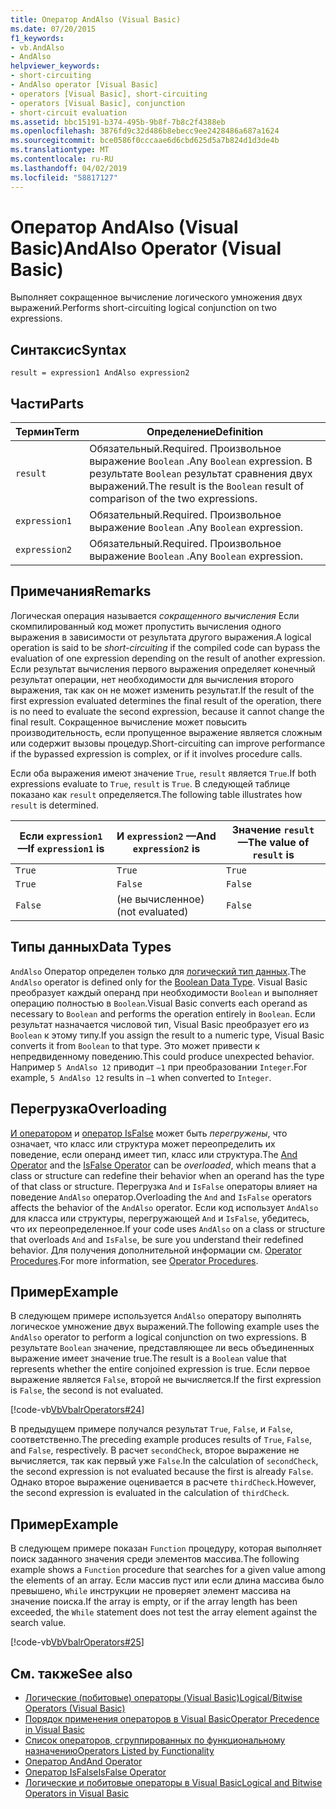 ```yaml
---
title: Оператор AndAlso (Visual Basic)
ms.date: 07/20/2015
f1_keywords:
- vb.AndAlso
- AndAlso
helpviewer_keywords:
- short-circuiting
- AndAlso operator [Visual Basic]
- operators [Visual Basic], short-circuiting
- operators [Visual Basic], conjunction
- short-circuit evaluation
ms.assetid: bbc15191-b374-495b-9b8f-7b8c2f4388eb
ms.openlocfilehash: 3876fd9c32d486b8ebecc9ee2428486a687a1624
ms.sourcegitcommit: bce0586f0cccaae6d6cbd625d5a7b824d1d3de4b
ms.translationtype: MT
ms.contentlocale: ru-RU
ms.lasthandoff: 04/02/2019
ms.locfileid: "58817127"
---
```

# <a name="andalso-operator-visual-basic"></a><span data-ttu-id="5471a-102">Оператор AndAlso (Visual Basic)</span><span class="sxs-lookup"><span data-stu-id="5471a-102">AndAlso Operator (Visual Basic)</span></span>
<span data-ttu-id="5471a-103">Выполняет сокращенное вычисление логического умножения двух выражений.</span><span class="sxs-lookup"><span data-stu-id="5471a-103">Performs short-circuiting logical conjunction on two expressions.</span></span>  
  
## <a name="syntax"></a><span data-ttu-id="5471a-104">Синтаксис</span><span class="sxs-lookup"><span data-stu-id="5471a-104">Syntax</span></span>  
  
```  
result = expression1 AndAlso expression2  
```  
  
## <a name="parts"></a><span data-ttu-id="5471a-105">Части</span><span class="sxs-lookup"><span data-stu-id="5471a-105">Parts</span></span>  
  
|<span data-ttu-id="5471a-106">Термин</span><span class="sxs-lookup"><span data-stu-id="5471a-106">Term</span></span>|<span data-ttu-id="5471a-107">Определение</span><span class="sxs-lookup"><span data-stu-id="5471a-107">Definition</span></span>|  
|---|---|  
|`result`|<span data-ttu-id="5471a-108">Обязательный.</span><span class="sxs-lookup"><span data-stu-id="5471a-108">Required.</span></span> <span data-ttu-id="5471a-109">Произвольное выражение `Boolean` .</span><span class="sxs-lookup"><span data-stu-id="5471a-109">Any `Boolean` expression.</span></span> <span data-ttu-id="5471a-110">В результате `Boolean` результат сравнения двух выражений.</span><span class="sxs-lookup"><span data-stu-id="5471a-110">The result is the `Boolean` result of comparison of the two expressions.</span></span>|  
|`expression1`|<span data-ttu-id="5471a-111">Обязательный.</span><span class="sxs-lookup"><span data-stu-id="5471a-111">Required.</span></span> <span data-ttu-id="5471a-112">Произвольное выражение `Boolean` .</span><span class="sxs-lookup"><span data-stu-id="5471a-112">Any `Boolean` expression.</span></span>|  
|`expression2`|<span data-ttu-id="5471a-113">Обязательный.</span><span class="sxs-lookup"><span data-stu-id="5471a-113">Required.</span></span> <span data-ttu-id="5471a-114">Произвольное выражение `Boolean` .</span><span class="sxs-lookup"><span data-stu-id="5471a-114">Any `Boolean` expression.</span></span>|  
  
## <a name="remarks"></a><span data-ttu-id="5471a-115">Примечания</span><span class="sxs-lookup"><span data-stu-id="5471a-115">Remarks</span></span>  
 <span data-ttu-id="5471a-116">Логическая операция называется *сокращенного вычисления* Если скомпилированный код может пропустить вычисления одного выражения в зависимости от результата другого выражения.</span><span class="sxs-lookup"><span data-stu-id="5471a-116">A logical operation is said to be *short-circuiting* if the compiled code can bypass the evaluation of one expression depending on the result of another expression.</span></span> <span data-ttu-id="5471a-117">Если результат вычисления первого выражения определяет конечный результат операции, нет необходимости для вычисления второго выражения, так как он не может изменить результат.</span><span class="sxs-lookup"><span data-stu-id="5471a-117">If the result of the first expression evaluated determines the final result of the operation, there is no need to evaluate the second expression, because it cannot change the final result.</span></span> <span data-ttu-id="5471a-118">Сокращенное вычисление может повысить производительность, если пропущенное выражение является сложным или содержит вызовы процедур.</span><span class="sxs-lookup"><span data-stu-id="5471a-118">Short-circuiting can improve performance if the bypassed expression is complex, or if it involves procedure calls.</span></span>  
  
 <span data-ttu-id="5471a-119">Если оба выражения имеют значение `True`, `result` является `True`.</span><span class="sxs-lookup"><span data-stu-id="5471a-119">If both expressions evaluate to `True`, `result` is `True`.</span></span> <span data-ttu-id="5471a-120">В следующей таблице показано как `result` определяется.</span><span class="sxs-lookup"><span data-stu-id="5471a-120">The following table illustrates how `result` is determined.</span></span>  
  
|<span data-ttu-id="5471a-121">Если `expression1` —</span><span class="sxs-lookup"><span data-stu-id="5471a-121">If `expression1` is</span></span>|<span data-ttu-id="5471a-122">И `expression2` —</span><span class="sxs-lookup"><span data-stu-id="5471a-122">And `expression2` is</span></span>|<span data-ttu-id="5471a-123">Значение `result` —</span><span class="sxs-lookup"><span data-stu-id="5471a-123">The value of `result` is</span></span>|  
|---|---|---|  
|`True`|`True`|`True`|  
|`True`|`False`|`False`|  
|`False`|<span data-ttu-id="5471a-124">(не вычисленное)</span><span class="sxs-lookup"><span data-stu-id="5471a-124">(not evaluated)</span></span>|`False`|  
  
## <a name="data-types"></a><span data-ttu-id="5471a-125">Типы данных</span><span class="sxs-lookup"><span data-stu-id="5471a-125">Data Types</span></span>  
 <span data-ttu-id="5471a-126">`AndAlso` Оператор определен только для [логический тип данных](../../../visual-basic/language-reference/data-types/boolean-data-type.md).</span><span class="sxs-lookup"><span data-stu-id="5471a-126">The `AndAlso` operator is defined only for the [Boolean Data Type](../../../visual-basic/language-reference/data-types/boolean-data-type.md).</span></span> <span data-ttu-id="5471a-127">Visual Basic преобразует каждый операнд при необходимости `Boolean` и выполняет операцию полностью в `Boolean`.</span><span class="sxs-lookup"><span data-stu-id="5471a-127">Visual Basic converts each operand as necessary to `Boolean` and performs the operation entirely in `Boolean`.</span></span> <span data-ttu-id="5471a-128">Если результат назначается числовой тип, Visual Basic преобразует его из `Boolean` к этому типу.</span><span class="sxs-lookup"><span data-stu-id="5471a-128">If you assign the result to a numeric type, Visual Basic converts it from `Boolean` to that type.</span></span> <span data-ttu-id="5471a-129">Это может привести к непредвиденному поведению.</span><span class="sxs-lookup"><span data-stu-id="5471a-129">This could produce unexpected behavior.</span></span> <span data-ttu-id="5471a-130">Например `5 AndAlso 12` приводит `–1` при преобразовании `Integer`.</span><span class="sxs-lookup"><span data-stu-id="5471a-130">For example, `5 AndAlso 12` results in `–1` when converted to `Integer`.</span></span>  
  
## <a name="overloading"></a><span data-ttu-id="5471a-131">Перегрузка</span><span class="sxs-lookup"><span data-stu-id="5471a-131">Overloading</span></span>  
 <span data-ttu-id="5471a-132">[И оператором](../../../visual-basic/language-reference/operators/and-operator.md) и [оператор IsFalse](../../../visual-basic/language-reference/operators/isfalse-operator.md) может быть *перегружены*, что означает, что класс или структура может переопределить их поведение, если операнд имеет тип, класс или структура.</span><span class="sxs-lookup"><span data-stu-id="5471a-132">The [And Operator](../../../visual-basic/language-reference/operators/and-operator.md) and the [IsFalse Operator](../../../visual-basic/language-reference/operators/isfalse-operator.md) can be *overloaded*, which means that a class or structure can redefine their behavior when an operand has the type of that class or structure.</span></span> <span data-ttu-id="5471a-133">Перегрузка `And` и `IsFalse` операторы влияет на поведение `AndAlso` оператор.</span><span class="sxs-lookup"><span data-stu-id="5471a-133">Overloading the `And` and `IsFalse` operators affects the behavior of the `AndAlso` operator.</span></span> <span data-ttu-id="5471a-134">Если код использует `AndAlso` для класса или структуры, перегружающей `And` и `IsFalse`, убедитесь, что их переопределенное.</span><span class="sxs-lookup"><span data-stu-id="5471a-134">If your code uses `AndAlso` on a class or structure that overloads `And` and `IsFalse`, be sure you understand their redefined behavior.</span></span> <span data-ttu-id="5471a-135">Для получения дополнительной информации см. [Operator Procedures](../../../visual-basic/programming-guide/language-features/procedures/operator-procedures.md).</span><span class="sxs-lookup"><span data-stu-id="5471a-135">For more information, see [Operator Procedures](../../../visual-basic/programming-guide/language-features/procedures/operator-procedures.md).</span></span>  
  
## <a name="example"></a><span data-ttu-id="5471a-136">Пример</span><span class="sxs-lookup"><span data-stu-id="5471a-136">Example</span></span>  
 <span data-ttu-id="5471a-137">В следующем примере используется `AndAlso` оператору выполнять логическое умножение двух выражений.</span><span class="sxs-lookup"><span data-stu-id="5471a-137">The following example uses the `AndAlso` operator to perform a logical conjunction on two expressions.</span></span> <span data-ttu-id="5471a-138">В результате `Boolean` значение, представляющее ли весь объединенных выражение имеет значение true.</span><span class="sxs-lookup"><span data-stu-id="5471a-138">The result is a `Boolean` value that represents whether the entire conjoined expression is true.</span></span> <span data-ttu-id="5471a-139">Если первое выражение является `False`, второй не вычисляется.</span><span class="sxs-lookup"><span data-stu-id="5471a-139">If the first expression is `False`, the second is not evaluated.</span></span>  
  
 [!code-vb[VbVbalrOperators#24](~/samples/snippets/visualbasic/VS_Snippets_VBCSharp/VbVbalrOperators/VB/Class1.vb#24)]  
  
 <span data-ttu-id="5471a-140">В предыдущем примере получался результат `True`, `False`, и `False`, соответственно.</span><span class="sxs-lookup"><span data-stu-id="5471a-140">The preceding example produces results of `True`, `False`, and `False`, respectively.</span></span> <span data-ttu-id="5471a-141">В расчет `secondCheck`, второе выражение не вычисляется, так как первый уже `False`.</span><span class="sxs-lookup"><span data-stu-id="5471a-141">In the calculation of `secondCheck`, the second expression is not evaluated because the first is already `False`.</span></span> <span data-ttu-id="5471a-142">Однако второе выражение оценивается в расчете `thirdCheck`.</span><span class="sxs-lookup"><span data-stu-id="5471a-142">However, the second expression is evaluated in the calculation of `thirdCheck`.</span></span>  
  
## <a name="example"></a><span data-ttu-id="5471a-143">Пример</span><span class="sxs-lookup"><span data-stu-id="5471a-143">Example</span></span>  
 <span data-ttu-id="5471a-144">В следующем примере показан `Function` процедуру, которая выполняет поиск заданного значения среди элементов массива.</span><span class="sxs-lookup"><span data-stu-id="5471a-144">The following example shows a `Function` procedure that searches for a given value among the elements of an array.</span></span> <span data-ttu-id="5471a-145">Если массив пуст или если длина массива было превышено, `While` инструкции не проверяет элемент массива на значение поиска.</span><span class="sxs-lookup"><span data-stu-id="5471a-145">If the array is empty, or if the array length has been exceeded, the `While` statement does not test the array element against the search value.</span></span>  
  
 [!code-vb[VbVbalrOperators#25](~/samples/snippets/visualbasic/VS_Snippets_VBCSharp/VbVbalrOperators/VB/Class1.vb#25)]  
  
## <a name="see-also"></a><span data-ttu-id="5471a-146">См. также</span><span class="sxs-lookup"><span data-stu-id="5471a-146">See also</span></span>

- [<span data-ttu-id="5471a-147">Логические (побитовые) операторы (Visual Basic)</span><span class="sxs-lookup"><span data-stu-id="5471a-147">Logical/Bitwise Operators (Visual Basic)</span></span>](../../../visual-basic/language-reference/operators/logical-bitwise-operators.md)
- [<span data-ttu-id="5471a-148">Порядок применения операторов в Visual Basic</span><span class="sxs-lookup"><span data-stu-id="5471a-148">Operator Precedence in Visual Basic</span></span>](../../../visual-basic/language-reference/operators/operator-precedence.md)
- [<span data-ttu-id="5471a-149">Список операторов, сгруппированных по функциональному назначению</span><span class="sxs-lookup"><span data-stu-id="5471a-149">Operators Listed by Functionality</span></span>](../../../visual-basic/language-reference/operators/operators-listed-by-functionality.md)
- [<span data-ttu-id="5471a-150">Оператор And</span><span class="sxs-lookup"><span data-stu-id="5471a-150">And Operator</span></span>](../../../visual-basic/language-reference/operators/and-operator.md)
- [<span data-ttu-id="5471a-151">Оператор IsFalse</span><span class="sxs-lookup"><span data-stu-id="5471a-151">IsFalse Operator</span></span>](../../../visual-basic/language-reference/operators/isfalse-operator.md)
- [<span data-ttu-id="5471a-152">Логические и побитовые операторы в Visual Basic</span><span class="sxs-lookup"><span data-stu-id="5471a-152">Logical and Bitwise Operators in Visual Basic</span></span>](../../../visual-basic/programming-guide/language-features/operators-and-expressions/logical-and-bitwise-operators.md)
